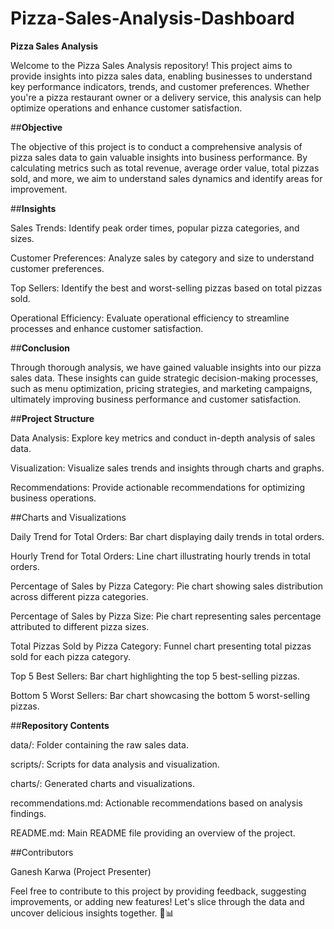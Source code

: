 # Pizza-Sales-Analysis-Dashboard

**Pizza Sales Analysis**

Welcome to the Pizza Sales Analysis repository! This project aims to provide insights into pizza sales data, enabling businesses to understand key performance indicators, trends, and customer preferences. Whether you're a pizza restaurant owner or a delivery service, this analysis can help optimize operations and enhance customer satisfaction.

##**Objective**

The objective of this project is to conduct a comprehensive analysis of pizza sales data to gain valuable insights into business performance. By calculating metrics such as total revenue, average order value, total pizzas sold, and more, we aim to understand sales dynamics and identify areas for improvement.

##**Insights**

Sales Trends: Identify peak order times, popular pizza categories, and sizes.

Customer Preferences: Analyze sales by category and size to understand customer preferences.

Top Sellers: Identify the best and worst-selling pizzas based on total pizzas sold.

Operational Efficiency: Evaluate operational efficiency to streamline processes and enhance customer satisfaction.

##**Conclusion**

Through thorough analysis, we have gained valuable insights into our pizza sales data. These insights can guide strategic decision-making processes, such as menu optimization, pricing strategies, and marketing campaigns, ultimately improving business performance and customer satisfaction.

##**Project Structure**

Data Analysis: Explore key metrics and conduct in-depth analysis of sales data.

Visualization: Visualize sales trends and insights through charts and graphs.

Recommendations: Provide actionable recommendations for optimizing business operations.

##Charts and Visualizations

Daily Trend for Total Orders: Bar chart displaying daily trends in total orders.

Hourly Trend for Total Orders: Line chart illustrating hourly trends in total orders.

Percentage of Sales by Pizza Category: Pie chart showing sales distribution across different pizza categories.

Percentage of Sales by Pizza Size: Pie chart representing sales percentage attributed to different pizza sizes.

Total Pizzas Sold by Pizza Category: Funnel chart presenting total pizzas sold for each pizza category.

Top 5 Best Sellers: Bar chart highlighting the top 5 best-selling pizzas.

Bottom 5 Worst Sellers: Bar chart showcasing the bottom 5 worst-selling pizzas.

##**Repository Contents**

data/: Folder containing the raw sales data.

scripts/: Scripts for data analysis and visualization.

charts/: Generated charts and visualizations.

recommendations.md: Actionable recommendations based on analysis findings.

README.md: Main README file providing an overview of the project.


##Contributors

Ganesh Karwa (Project Presenter)

Feel free to contribute to this project by providing feedback, suggesting improvements, or adding new features! Let's slice through the data and uncover delicious insights together. 🍕📊
